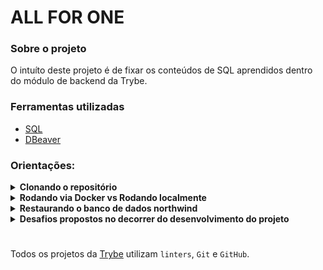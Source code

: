 <h1>ALL FOR ONE</h1>
<div>
  <h3>Sobre o projeto</h3>
  <p>O intuíto deste projeto é de fixar os conteúdos de SQL aprendidos dentro do módulo de backend da Trybe.</p>
</div>
<div>
  <h3>Ferramentas utilizadas</h3>
  <ul>
    <li><a href="https://blog.betrybe.com/sql/">SQL<a/></li>
    <li><a href="https://dbeaver.io/">DBeaver<a/></li>
  </ul>
</div>
<div>
  <h3>Orientações:</h3>
  <details>
  <summary><strong>Clonando o repositório</strong></summary>
    
  1. Clone o repositório com o comando abaixo: 
    
  - `git clone git@github.com:Terexes/all-for-one.git`;
  
  - Entre na pasta que foi ao final do processo de clonagem com o comando abaixo:
    - `cd all-for-one`;
    
  </details>
  <details>
  <summary><strong>Rodando via Docker vs Rodando localmente</strong></summary>
  ## Com Docker
  **:warning: Antes de começar, seu docker-compose precisa estar na versão 1.29 ou superior. [Veja aqui](https://www.digitalocean.com/community/tutorials/how-to-install-and-use-docker-compose-on-ubuntu-20-04-pt) ou [na documentação](https://docs.docker.com/compose/install/) como instalá-lo. No primeiro artigo, você pode substituir onde está com `1.26.0` por `1.29.2`.**

  1. Rode os serviços `node` e `db` com o comando `docker-compose up -d`.
  - Lembre-se de parar o `mysql` se estiver usando localmente na porta padrão (`3306`), ou adapte, caso queria fazer uso da aplicação em containers
  - Esses serviços irão inicializar um container chamado `all_for_one` e outro chamado `all_for_one_db`.
  - A partir daqui você pode rodar o container `all_for_one` via CLI ou abri-lo no VS Code.

  2. Use o comando `docker exec -it all_for_one bash`.
  - Ele te dará acesso ao terminal interativo do container criado pelo compose, que está rodando em segundo plano.
  - As credencias de acesso ao banco de dados estão definidas no arquivo `docker-compose.yml`, e são acessíveis no container através das variáveis de ambiente `MYSQL_USER` e `MYSQL_PASSWORD`.
  - Para sair do terminal interativo, utilize o comando `exit`.

  3. Dentro do terminal interativo, execute o comando `npm install` para, caso necessário, instalar as dependências do projeto.
  <br />
  ## Sem Docker
  1. Dentro da pasta do projeto, utilize o comando `npm install` para, caso necessário, instalar as dependências do projeto.
  2. Certifique-se de ter o node instalado em seu computador para rodar o projeto desta forma.
  </details>
  <details>
  <summary><strong>Restaurando o banco de dados northwind</strong></summary>
  1. Dentro do seu gerenciador de banco de dados de preferência, abra uma nova janela de query e execute o conteúdo do arquivo northwind.sql.
  2. Após alguns segundos, clique no botão de atualização da listagem de banco de dados.
  3. Certifique que não há dados faltando no conteúdo do banco. Caso falte algum dado, drope o banco e rode novamente o conteúdo do arquivo northwind.sql, dessa vez, aguardando um tempo maior para a execução do script.
  </details>
  <details>
  <summary><strong>Desafios propostos no decorrer do desenvolvimento do projeto</strong></summary>
  Monte queries para encontrar as informações esperadas pelos desafios:

  ## Desafios Iniciais

  1 - Exiba apenas os nomes dos produtos na tabela `products`.

    ---
    
  2 - Exiba os dados de todas as colunas da tabela `products`.

    ---
    
  3 - Escreva uma query que exiba os valores da coluna que representa a primary key da tabela `products`.

    ---
    
  4 - Conte quantos registros existem na coluna `product_name` da tabela `products`.

    ---
    
  5 - Monte uma query que exiba os dados da tabela `products` a partir do quarto registro até o décimo terceiro.

  <details>
    <summary>&nbsp;&nbsp;<strong>👀 Observações técnicas</strong></summary>

    - Tanto o quarto quanto o décimo terceiro registros, precisam aparecer na consulta;

    - Não use `where` ou `order by`.

    <br />
  </details>

    ---
    
  6 - Exiba os dados das colunas `product_name` e `id` da tabela `products` de maneira que os resultados estejam em ordem alfabética dos nomes.

    ---
    
  7 - Mostre apenas os ids dos 5 últimos registros da tabela `products` (a ordernação deve ser baseada na coluna `id`).

    ---
    
  8 - Faça uma consulta que retorne três colunas, respectivamente, com os nomes 'A', 'Trybe' e 'eh', e com valores referentes a soma de '5 + 6', a string 'de', a soma de '2 + 8'.

  <details>
    <summary>&nbsp;&nbsp;<strong>👀 Observações técnicas</strong></summary>

    - Na primeira coluna, exiba a soma de `5 + 6` (essa soma deve ser realizada pelo SQL);
    
    - Na segunda coluna deve haver a palavra \"de\";
    
    - E por fim, na terceira coluna, exiba a soma de `2 + 8` (essa soma deve ser realizada pelo SQL);
    
    - A primeira coluna deve se chamar \"A\", a segunda coluna deve se chamar \"Trybe\" e a terceira coluna deve se chamar \"eh\";
    
    - Não use colunas pré-existentes, apenas o que for criado na hora.

    <br />
  </details>

  ## Desafios sobre filtragem de dados

  9 - Mostre todos os valores de `notes` da tabela `purchase_orders` que não são nulos.

    ---
    
  10 - Mostre todos os dados da tabela `purchase_orders` em ordem decrescente, ordenados por `created_by` em que o `created_by` é maior ou igual a 3.

  <details>
    <summary>&nbsp;&nbsp;<strong>👀 Observações técnicas</strong></summary>

    - Como critério de desempate para a ordenação, ordene também os resultados pelo `id` de forma crescente.

    <br />
  </details>

    ---
    
  11 - Exiba os dados da coluna `notes` da tabela `purchase_orders` em que seu valor de `Purchase generated based on Order` é maior ou igual a 30 e menor ou igual a 39.

    ---
    
  12 - Mostre as `submitted_date` de `purchase_orders` em que a `submitted_date` é do dia 26 de abril de 2006.

    ---
    
  13 - Mostre o `supplier_id` das `purchase_orders` em que o `supplier_id` seja 1 ou 3.

    ---
    
  14 - Mostre os resultados da coluna `supplier_id` da tabela `purchase_orders` em que o `supplier_id` seja maior ou igual a 1 e menor ou igual 3.

    ---
    
  15 - Mostre somente as horas (sem os minutos e os segundos) da coluna `submitted_date` de todos registros da tabela `purchase_orders`.

  <details>
    <summary>&nbsp;&nbsp;<strong>👀 Observações técnicas</strong></summary>

    - Chame essa coluna de `submitted_hour`.

    <br />
  </details>

    ---
    
  16 - Exiba a `submitted_date` das `purchase_orders` que estão entre `2006-01-26 00:00:00` e `2006-03-31 23:59:59`.

    ---
    
  17 - Mostre os registros das colunas `id` e `supplier_id` das `purchase_orders` em que os `supplier_id` sejam tanto 1, ou 3, ou 5, ou 7.

    ---
    
  18 - Mostre todos os registros de `purchase_orders` que tem o `supplier_id` igual a 3 e `status_id` igual a 2.

    ---
    
  19 - Mostre a quantidade de pedidos que foram feitos na tabela `orders` pelo `employee_id` igual a 5 ou 6, e que foram enviados através do método(coluna) `shipper_id` igual a 2.

  <details>
    <summary>&nbsp;&nbsp;<strong>👀 Observações técnicas</strong></summary><br />

    - Chame a coluna de `orders_count`.

    <br />
  </details>

    ---
    
  ## Desafios de manipulação de tabelas

  20 - Adicione à tabela `order_details` um registro com `order_id`: 69, `product_id`: 80, `quantity`: 15.0000, `unit_price`: 15.0000, `discount`: 0, `status_id`: 2, `date_allocated`: NULL, `purchase_order_id`: NULL e `inventory_id`: 129.

  <details>
    <summary>&nbsp;&nbsp;<strong>👀 Observações técnicas</strong></summary>

    - Obs.: o `id` deve ser incrementado automaticamente.

    <br />
  </details>

    ---
    
  21 - Adicione com um único `INSERT`, duas linhas à tabela `order_details` com os mesmos dados do requisito 20.

  <details>
    <summary>&nbsp;&nbsp;<strong>👀 Observações técnicas</strong></summary>

    - Esses dados são novamente `order_id`: 69, `product_id`: 80, `quantity`: 15.0000, `unit_price`: 15.0000, `discount`: 0, `status_id`: 2, `date_allocated`: NULL, `purchase_order_id`: NULL e `inventory_id`: 129;
    
    - O `ìd` deve ser incrementado automaticamente.

    <br />
  </details>

    ---
    
  22 - Atualize os dados de `discount` do `order_details` para 15. (Não é necessário utilizar o SAFE UPDATE em sua query).

    ---
    
  23 - Atualize os dados da coluna `discount` da tabela `order_details` para 30, onde o valor na coluna `unit_price` seja menor que 10.0000.

  <details>
    <summary>&nbsp;&nbsp;<strong>👀 Observações técnicas</strong></summary>

    - Não é necessário utilizar o SAFE UPDATE em sua query.

    <br />
  </details>

    ---
    
  24 - Atualize os dados da coluna `discount` da tabela `order_details` para 45, onde o valor na coluna `unit_price` seja maior que 10.0000 e o id seja um número entre 30 e 40.

  <details>
    <summary>&nbsp;&nbsp;<strong>👀 Observações técnicas</strong></summary>

    - Não é necessário utilizar o SAFE UPDATE em sua query.

    <br />
  </details>

    ---
    
  25 - Delete todos os dados em que a `unit_price` da tabela `order_details` seja menor que 10.0000.

    ---
    
  26 - Delete todos os dados em que a `unit_price` da tabela `order_details` seja maior que 10.0000.

    ---
    
  27 - Delete todos os dados da tabela `order_details`.

  ---
</details>
  
#

Todos os projetos da [Trybe](https://www.betrybe.com/) utilizam `linters`, `Git` e `GitHub`.<br/>
